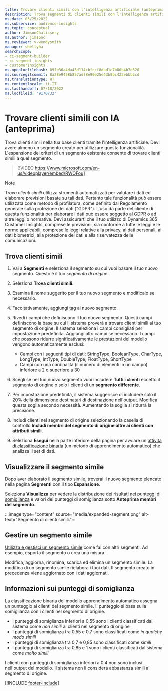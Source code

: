 ```yaml
---
title: Trovare clienti simili con l'intelligenza artificiale (anteprima) (video)
description: Trova segmenti di clienti simili con l'intelligenza artificiale.
ms.date: 03/25/2022
ms.subservice: audience-insights
ms.topic: conceptual
author: JimsonChalissery
ms.author: jimsonc
ms.reviewer: v-wendysmith
manager: shellyha
searchScope:
- ci-segment-builder
- ci-segment-insights
- customerInsights
ms.openlocfilehash: 09fe36a4da45d114cbfccf8dad1e7b80b4b7e320
ms.sourcegitcommit: 8a28e9458b857adf8e90e25e43b9bc422ebbb2cd
ms.translationtype: HT
ms.contentlocale: it-IT
ms.lasthandoff: 07/18/2022
ms.locfileid: "9170732"
---
```

# <a name="find-similar-customers-with-ai-preview"></a>Trovare clienti simili con IA (anteprima)

Trova clienti simili nella tua base clienti tramite l'intelligenza artificiale. Devi avere almeno un segmento creato per utilizzare questa funzionalità. L'espansione dei criteri di un segmento esistente consente di trovare clienti simili a quel segmento.

> [!VIDEO https://www.microsoft.com/en-us/videoplayer/embed/RWOFou]

> [!NOTE]
> *Trova clienti simili* utilizza strumenti automatizzati per valutare i dati ed elaborare previsioni basate su tali dati. Pertanto tale funzionalità può essere utilizzata come metodo di profilatura, come definito dal Regolamento generale sulla protezione dei dati ("GDPR"). L'uso da parte del cliente di questa funzionalità per elaborare i dati può essere soggetto al GDPR o ad altre leggi o normative. Devi assicurarti che il tuo utilizzo di Dynamics 365 Customer Insights, comprese le previsioni, sia conforme a tutte le leggi e le norme applicabili, comprese le leggi relative alla privacy, ai dati personali, ai dati biometrici, alla protezione dei dati e alla riservatezza delle comunicazioni.

## <a name="find-similar-customers"></a>Trova clienti simili

1. Vai a **Segmenti** e seleziona il segmento su cui vuoi basare il tuo nuovo segmento. Questo è il tuo *segmento di origine*.

1. Seleziona **Trova clienti simili**.

1. Esamina il nome suggerito per il tuo nuovo segmento e modificalo se necessario.

1. Facoltativamente, aggiungi [tag](work-with-tags-columns.md#manage-tags) al nuovo segmento.

1. Rivedi i campi che definiscono il tuo nuovo segmento. Questi campi definiscono la base su cui il sistema proverà a trovare clienti simili al tuo segmento di origine. Il sistema seleziona i campi consigliati per impostazione predefinita. Aggiungi altri campi se necessario.
  I campi che possono ridurre significativamente le prestazioni del modello vengono automaticamente esclusi:
  
   - Campi con i seguenti tipi di dati: StringType, BooleanType, CharType, LongType, IntType, DoubleType, FloatType, ShortType
   - Campi con una cardinalità (il numero di elementi in un campo) inferiore a 2 o superiore a 30

1. Scegli se nel tuo nuovo segmento vuoi includere **Tutti i clienti** eccetto il segmento di origine o solo i clienti di un **segmento differente**.

1. Per impostazione predefinita, il sistema suggerisce di includere solo il 20% della dimensione destinatari di destinazione nell'output. Modifica questa soglia secondo necessità. Aumentando la soglia si ridurrà la precisione.

1. Includi clienti nel segmento di origine selezionando la casella di controllo **Includi membri del segmento di origine oltre ai clienti con attributi simili**.

1. Seleziona **Esegui** nella parte inferiore della pagina per avviare un'[attività di classificazione binaria](#about-similarity-scores) (un metodo di apprendimento automatico) che analizza il set di dati.

## <a name="view-the-similar-segment"></a>Visualizzare il segmento simile

Dopo aver elaborato il segmento simile, troverai il nuovo segmento elencato nella pagina **Segmenti** con il tipo **Espansione**.

Seleziona **Visualizza** per vedere la distribuzione dei risultati nei [punteggi di somiglianza](#about-similarity-scores) e valori dei punteggi di somiglianza sotto **Anteprima membri del segmento**.

:::image type="content" source="media/expanded-segment.png" alt-text="Segmento di clienti simili.":::

## <a name="manage-a-similar-segment"></a>Gestire un segmento simile

[Utilizza e gestisci un segmento simile](segments.md#manage-existing-segments) come fai con altri segmenti. Ad esempio, esporta il segmento o crea una misura.

Modifica, aggiorna, rinomina, scarica ed elimina un segmento simile. La modifica di un segmento simile rielabora i tuoi dati. Il segmento creato in precedenza viene aggiornato con i dati aggiornati.

## <a name="about-similarity-scores"></a>Informazioni sui punteggi di somiglianza

La classificazione binaria del modello apprendimento automatico assegna un punteggio ai clienti del segmento simile. Il punteggio si basa sulla somiglianza con i clienti nel segmento di origine.

- I punteggi di somiglianza inferiori a 0,55 sono i clienti classificati dal sistema come *non simili* ai clienti nel segmento di origine
- I punteggi di somiglianza tra 0,55 e 0,7 sono classificati come *in qualche modo simili*
- I punteggi di somiglianza tra 0,7 e 0,85 sono classificati come *simili*
- I punteggi di somiglianza tra 0,85 e 1 sono i clienti classificati dal sistema come *molto simili*

I clienti con punteggi di somiglianza inferiori a 0,4 non sono inclusi nell'output del modello. Il sistema non li considera abbastanza simili al segmento di origine.

[!INCLUDE [footer-include](includes/footer-banner.md)]
